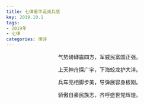 ```yaml
---
title: 七律看华诞阅兵感
key: 2019.10.1
tags: 
- 2019年 
- 七律
categories: 律诗
---
```


<p align="center">气势磅礴震四方，军威民富国正强。
</p>
<p align="center">上天神舟探广宇，下海蛟龙护大洋。
</p>
<p align="center">兵车亮相脚步美，导弹展容身板刚。
</p>
<p align="center">骄傲自豪民族志，齐呼盛世党辉煌。
</p>

